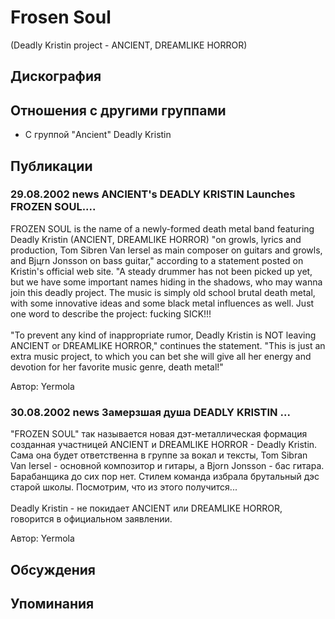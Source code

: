 # Frosen Soul

(Deadly Kristin project - ANCIENT, DREAMLIKE HORROR)

## Дискография


## Отношения с другими группами

* C группой "Ancient" Deadly Kristin

## Публикации

### 29.08.2002 news ANCIENT&#39;s DEADLY KRISTIN Launches FROZEN SOUL....

<p>FROZEN SOUL is the name of a newly-formed death metal band featuring Deadly Kristin (ANCIENT, DREAMLIKE HORROR) "on growls, lyrics and production, Tom Sibrеn Van Iersel as main composer on guitars and growls, and Bjцrn Jonsson on bass guitar," according to a statement posted on Kristin's official web site. "A steady drummer has not been picked up yet, but we have some important names hiding in the shadows, who may wanna join this deadly project. The music is simply old school brutal death metal, with some innovative ideas and some black metal influences as well. Just one word to describe the project: fucking SICK!!! <BR><BR> "To prevent any kind of inappropriate rumor, Deadly Kristin is NOT leaving ANCIENT or DREAMLIKE HORROR," continues the statement. "This is just an extra music project, to which you can bet she will give all her energy and devotion for her favorite music genre, death metal!"</p>

Автор: Yermola

### 30.08.2002 news Замерзшая душа DEADLY KRISTIN ...

<p>"FROZEN SOUL" так называется новая дэт-металлическая формация созданная участницей ANCIENT и DREAMLIKE HORROR - Deadly Kristin. Сама она будет ответственна в группе за вокал и тексты, Tom Sibrаn Van Iersel - основной композитор и гитары, а Bjоrn Jonsson - бас гитара. Барабанщика до сих пор нет. Стилем команда избрала брутальный дэс старой школы. Посмотрим, что из этого получится... <BR><BR> Deadly Kristin - не покидает ANCIENT или DREAMLIKE HORROR, говорится в официальном заявлении.</p>

Автор: Yermola


## Обсуждения


## Упоминания

